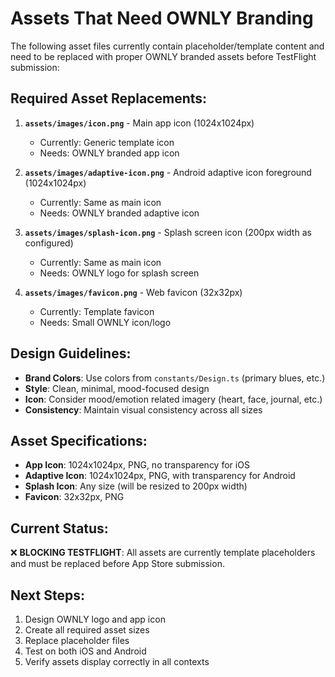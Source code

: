 # Assets That Need OWNLY Branding

The following asset files currently contain placeholder/template content and need to be replaced with proper OWNLY branded assets before TestFlight submission:

## Required Asset Replacements:

1. **`assets/images/icon.png`** - Main app icon (1024x1024px)
   - Currently: Generic template icon
   - Needs: OWNLY branded app icon

2. **`assets/images/adaptive-icon.png`** - Android adaptive icon foreground (1024x1024px)
   - Currently: Same as main icon
   - Needs: OWNLY branded adaptive icon

3. **`assets/images/splash-icon.png`** - Splash screen icon (200px width as configured)
   - Currently: Same as main icon
   - Needs: OWNLY logo for splash screen

4. **`assets/images/favicon.png`** - Web favicon (32x32px)
   - Currently: Template favicon
   - Needs: Small OWNLY icon/logo

## Design Guidelines:

- **Brand Colors**: Use colors from `constants/Design.ts` (primary blues, etc.)
- **Style**: Clean, minimal, mood-focused design
- **Icon**: Consider mood/emotion related imagery (heart, face, journal, etc.)
- **Consistency**: Maintain visual consistency across all sizes

## Asset Specifications:

- **App Icon**: 1024x1024px, PNG, no transparency for iOS
- **Adaptive Icon**: 1024x1024px, PNG, with transparency for Android
- **Splash Icon**: Any size (will be resized to 200px width)
- **Favicon**: 32x32px, PNG

## Current Status:
❌ **BLOCKING TESTFLIGHT**: All assets are currently template placeholders and must be replaced before App Store submission.

## Next Steps:
1. Design OWNLY logo and app icon
2. Create all required asset sizes
3. Replace placeholder files
4. Test on both iOS and Android
5. Verify assets display correctly in all contexts